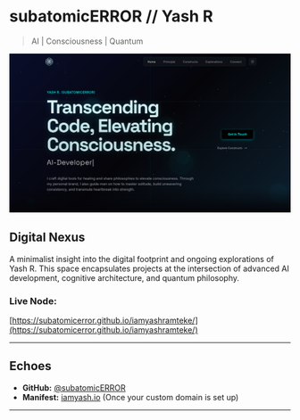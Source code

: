 # subatomicERROR // Yash R
> AI | Consciousness | Quantum

<p align="center">
  <img src="subatomicERROR.png" alt="subatomicERROR Portfolio Screenshot" width="800">
</p>

## Digital Nexus
A minimalist insight into the digital footprint and ongoing explorations of Yash R. This space encapsulates projects at the intersection of advanced AI development, cognitive architecture, and quantum philosophy.

### Live Node:
[https://subatomicerror.github.io/iamyashramteke/](https://subatomicerror.github.io/iamyashramteke/)

---

## Echoes
- **GitHub:** [@subatomicERROR](https://github.com/subatomicERROR)
- **Manifest:** [iamyash.io](https://iamyash.io) (Once your custom domain is set up)

---
